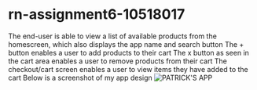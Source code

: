 # rn-assignment6-10518017
The end-user is able to view a list of available products from the homescreen, which also displays the app name and search button
The + button enables a user to add products to their cart
The x button as seen in the cart area enables a user to remove products from their cart
The checkout/cart screen enables a user to view items they have added to the cart 
Below is a screenshot of my app design
![PATRICK'S APP](https://github.com/Patrick1422/rn-assignment6-10518017/assets/170804662/708e6442-9ce8-4801-a735-eafd5e374dfe)
